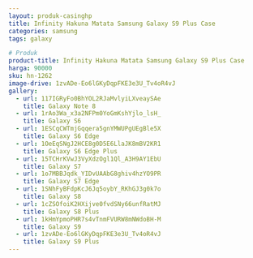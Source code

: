 ```yaml
---
layout: produk-casinghp
title: Infinity Hakuna Matata Samsung Galaxy S9 Plus Case
categories: samsung
tags: galaxy

# Produk
product-title: Infinity Hakuna Matata Samsung Galaxy S9 Plus Case
harga: 90000
sku: hn-1262
image-drive: 1zvADe-Eo6lGKyDqpFKE3e3U_Tv4oR4vJ
gallery:
  - url: 117IGRyFo0BhYOL2RJaMvlyiLXveaySAe
    title: Galaxy Note 8
  - url: 1rAo3Wa_x3a2NFPm0YoGmKshYjlo_lsH_
    title: Galaxy S6
  - url: 1ESCqCWTmjGqqera5gnYMWUPgUEgBle5X
    title: Galaxy S6 Edge
  - url: 1OeEqSNgJ2HCE8g0D5E6LlaJK8mBV2KR1
    title: Galaxy S6 Edge Plus
  - url: 15TCHrKVwJ3VyXdzOgl1Ql_A3H9AY1EbU
    title: Galaxy S7
  - url: 1o7MBBJqdk_YIDvUAAbG8ghiv4hzYO9PR
    title: Galaxy S7 Edge
  - url: 1SNhFyBFdpKcJ6Jq5oybY_RKhGJ3g0k7o
    title: Galaxy S8
  - url: 1cZSOfoiK2HXijve0fvdSNy66unfRatMJ
    title: Galaxy S8 Plus
  - url: 1kHmYpmoPHR7s4vTnmFVURW8mNWdoBH-M
    title: Galaxy S9
  - url: 1zvADe-Eo6lGKyDqpFKE3e3U_Tv4oR4vJ
    title: Galaxy S9 Plus
---
```

